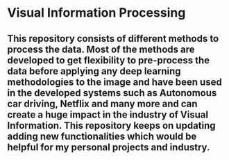 # **Visual Information Processing**

## This repository consists of different methods to process the data. Most of the methods are developed to get flexibility to pre-process the data before applying any deep learning methodologies to the image and have been used in the developed systems such as Autonomous car driving, Netflix and many more and can create a huge impact in the industry of Visual Information. This repository keeps on updating adding new functionalities which would be helpful for my personal projects and industry.
